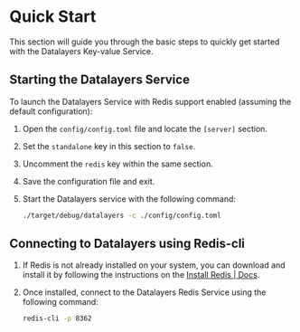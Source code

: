 # Quick Start

This section will guide you through the basic steps to quickly get started with the Datalayers Key-value Service.

## Starting the Datalayers Service

To launch the Datalayers Service with Redis support enabled (assuming the default configuration):

1. Open the `config/config.toml` file and locate the `[server]` section.
2. Set the `standalone` key in this section to `false`.
3. Uncomment the `redis` key within the same section.
4. Save the configuration file and exit.
5. Start the Datalayers service with the following command:

    ```bash
    ./target/debug/datalayers -c ./config/config.toml
    ```

## Connecting to Datalayers using Redis-cli

1. If Redis is not already installed on your system, you can download and install it by following the instructions on the [Install Redis | Docs](https://redis.io/docs/latest/operate/oss_and_stack/install/install-redis/).
2. Once installed, connect to the Datalayers Redis Service using the following command:

    ```bash
    redis-cli -p 8362
    ```
